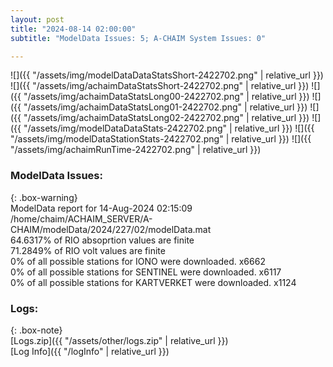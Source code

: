 ```yaml
---
layout: post
title: "2024-08-14 02:00:00"
subtitle: "ModelData Issues: 5; A-CHAIM System Issues: 0"

---
```


![]({{ "/assets/img/modelDataDataStatsShort-2422702.png" | relative_url }})
![]({{ "/assets/img/achaimDataStatsShort-2422702.png" | relative_url }})
![]({{ "/assets/img/achaimDataStatsLong00-2422702.png" | relative_url }})
![]({{ "/assets/img/achaimDataStatsLong01-2422702.png" | relative_url }})
![]({{ "/assets/img/achaimDataStatsLong02-2422702.png" | relative_url }})
![]({{ "/assets/img/modelDataDataStats-2422702.png" | relative_url }})
![]({{ "/assets/img/modelDataStationStats-2422702.png" | relative_url }})
![]({{ "/assets/img/achaimRunTime-2422702.png" | relative_url }})


### ModelData Issues:  
  
{: .box-warning}  
 ModelData report for 14-Aug-2024 02:15:09   
 /home/chaim/ACHAIM_SERVER/A-CHAIM/modelData/2024/227/02/modelData.mat   
 64.6317% of RIO absoprtion values are finite   
 71.2849% of RIO volt values are finite   
 0% of all possible stations for IONO were downloaded. x6662   
 0% of all possible stations for SENTINEL were downloaded. x6117   
 0% of all possible stations for KARTVERKET were downloaded. x1124   
  


### Logs:  
  
{: .box-note}  
[Logs.zip]({{ "/assets/other/logs.zip" | relative_url }})  
[Log Info]({{ "/logInfo" | relative_url }})  
